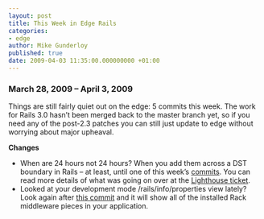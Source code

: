 ```yaml
---
layout: post
title: This Week in Edge Rails
categories:
- edge
author: Mike Gunderloy
published: true
date: 2009-04-03 11:35:00.000000000 +01:00
---
```

<h3>March 28, 2009 &#8211; April 3, 2009</h3>
<p>Things are still fairly quiet out on the edge: 5 commits this week. The work for Rails 3.0 hasn&#8217;t been merged back to the master branch yet, so if you need any of the post-2.3 patches you can still just update to edge without worrying about major upheaval.</p>
<p><b>Changes</b><br /></p>
<ul>
	<li>When are 24 hours not 24 hours? When you add them across a <span class="caps">DST</span> boundary in Rails &#8211; at least, until one of this week&#8217;s <a href="http://github.com/rails/rails/commit/5a8b481f717470b952ac7eb890f260ea98428153">commits</a>. You can read more details of what was going on over at the <a href="https://rails.lighthouseapp.com/projects/8994/tickets/2066">Lighthouse ticket</a>.</li>
	<li>Looked at your development mode /rails/info/properties view lately? Look again after <a href="http://github.com/rails/rails/commit/cad3e8b261a8d9551bc19a57007acf574d957548">this commit</a> and it will show all of the installed Rack middleware pieces in your application.</li>
</ul>